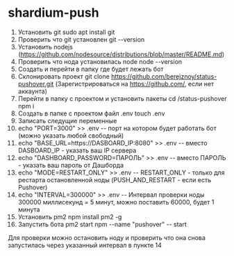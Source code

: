 # shardium-push

1. Установить git sudo apt install git
2. Проверить что git установлен git --version
3. Установить nodejs (https://github.com/nodesource/distributions/blob/master/README.md)
4. Проверить что нода установилась node node --version
5. Создать и перейти в папку где будет лежать бот
6. Склонировать проект git clone https://github.com/berejznoy/status-pushover.git (Зарегистрироваться на https://github.com/, если нет аккаунта) 
7. Перейти в папку с проектом и установить пакеты cd /status-pushover npm i
8. Создать в папке с проектом файл .env touch .env
9. Записать следущие переменные 
10. echo "PORT=3000" >> .env -- порт на котором будет работать бот (можно указать любой свободный) 
11. echo "BASE_URL=https://DASBOARD_IP:8080" >> .env -- вместо DASBOARD_IP - указать ваш IP сервера
12. echo "DASHBOARD_PASSWORD=ПАРОЛЬ" >> .env -- вместо ПАРОЛЬ - указать ваш пароль от Дашборда 
13. echo "MODE=RESTART_ONLY" >> .env -- RESTART_ONLY - только для рестарта остановленной ноды (PUSH_AND_RESTART - если есть Pushover)
14. echo "INTERVAL=300000" >> .env -- Интервал проверки ноды 300000 миллисекунд = 5 минут, можно поставить 60000, будет 1 минута
15. Установить pm2 npm install pm2 -g
16. Запустить бота  pm2 start npm --name "pushover" -- start 
 
Для проверки можно остановить ноду и проверить что она снова запустилась через указанный интервал в пункте 14